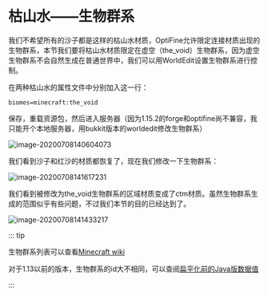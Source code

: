 # 枯山水——生物群系

我们不希望所有的沙子都是这样的枯山水材质，OptiFine允许限定连接材质出现的生物群系，本节我们要将枯山水材质限定在虚空（the_void）生物群系，因为虚空生物群系不会自然生成在普通世界中，我们可以用WorldEdit设置生物群系进行控制。

在两种枯山水的属性文件中分别加入这一行：

```properties
biomes=minecraft:the_void
```

保存，重载资源包，然后进入服务器（因为1.15.2的forge和optifine尚不兼容，我只能开个本地服务器，用bukkit版本的worldedit修改生物群系）

![image-20200708140604073](https://i.loli.net/2020/07/27/1O8jRoUHkPr35pl.png)

我们看到沙子和红沙的材质都恢复了，现在我们修改一下生物群系：

![image-20200708141617231](https://i.loli.net/2020/07/27/sDpaHN3Bfxg7JrV.png)

我们看到被修改为the_void生物群系的区域材质变成了ctm材质。虽然生物群系生成的范围似乎有些问题，不过我们本节的目的已经达到了。

![image-20200708141433217](https://i.loli.net/2020/07/27/wtyc8J3CKd2PRmS.png)

::: tip

生物群系列表可以查看[Minecraft wiki](https://minecraft-zh.gamepedia.com/index.php?title=生物群系&variant=zh#.E7.94.9F.E7.89.A9.E7.BE.A4.E7.B3.BBID)

对于1.13以前的版本，生物群系的id大不相同，可以查阅[扁平化前的Java版数据值](https://minecraft-zh.gamepedia.com/Java版数据值/扁平化前#.E7.94.9F.E7.89.A9.E7.BE.A4.E7.B3.BBID)

:::

<br/><br/><Vssue/>
